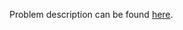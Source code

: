 Problem description can be found [here](https://www.hackerrank.com/challenges/symmetric-difference/problem).
